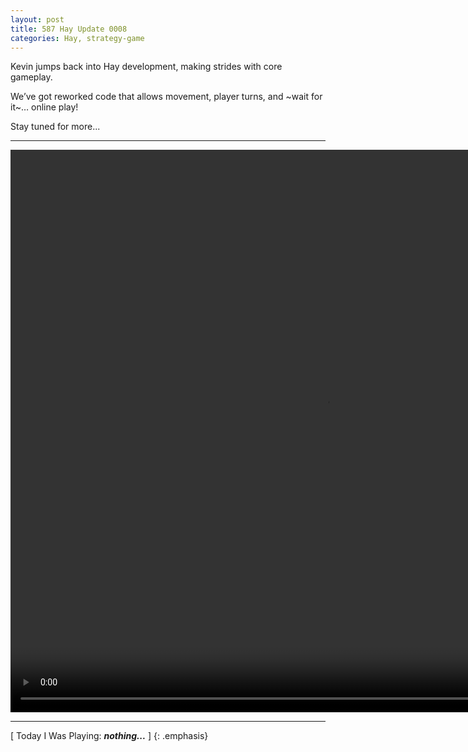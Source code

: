 ```yaml
---
layout: post
title: 587 Hay Update 0008
categories: Hay, strategy-game
---
```

Kevin jumps back into Hay development, making strides with core gameplay.

We’ve got reworked code that allows movement, player turns, and ~wait for it~… online play!

Stay tuned for more...

---

<video class="img-contain" width="1008" height="900" controls>
  <source src="/img/games/587_Hay_Update_0008.mov" type="video/mp4">
  Your browser does not support the video tag.
</video>

---

[ Today I Was Playing: ***nothing...*** ]
{: .emphasis}